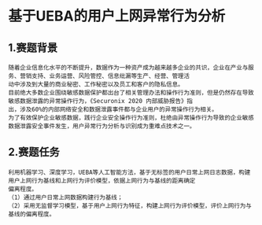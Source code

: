 # 基于UEBA的用户上网异常行为分析
## 1.赛题背景
    随着企业信息化水平的不断提升，数据作为一种资产成为越来越多企业的共识，企业在产业与服务、营销支持、业务运营、风险管控、信息纰漏等生产、经营、管理活
    动中涉及到大量的商业秘密、工作秘密以及员工和客户的隐私信息。
    目前绝大多数企业围绕敏感数据保护都出台了相关管理办法和操作行为准则，但是仍然存在导致敏感数据泄露的异常操作行为，《Securonix 2020 内部威胁报告》指
    出，涉及60%的内部网络安全和数据泄露事件都与企业用户的异常操作行为相关。
    为了有效保护企业敏感数据，践行企业安全操作行为准则，杜绝由异常操作行为导致的企业敏感数据泄露安全事件发生，用户异常行为分析与识别成为重难点技术之一。
## 2.赛题任务
    利用机器学习、深度学习，UEBA等人工智能方法，基于无标签的用户日常上网日志数据，构建用户上网行为基线和上网行为评价模型，依据上网行为与基线的距离确定
    偏离程度。
    （1）通过用户日常上网数据构建行为基线；
    （2）采用无监督学习模型，基于用户上网行为特征，构建上网行为评价模型，评价上网行为与基线的偏离程度。
